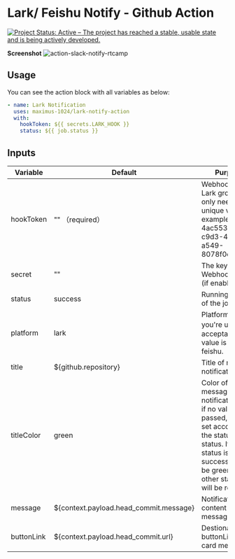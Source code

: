 # Lark/ Feishu Notify - Github Action

[![Project Status: Active – The project has reached a stable, usable state and is being actively developed.](https://www.repostatus.org/badges/latest/active.svg)](https://www.repostatus.org/#active)

**Screenshot**
<img alt="action-slack-notify-rtcamp" src="https://github.com/user-attachments/assets/d7a9b77f-4d87-4630-b73a-3b65f615e46c">

## Usage

You can see the action block with all variables as below:

```yml
- name: Lark Notification
  uses: maximus-1024/lark-notify-action
  with:
    hookToken: ${{ secrets.LARK_HOOK }}
    status: ${{ job.status }}
```

## Inputs

| Variable   | Default                                | Purpose                                                                                     |
| ---------- | -------------------------------------- | ------------------------------------------------------------------------------------------- |
| hookToken  | "" （required）                         | Webhook URL to Lark groups, but only need the unique value, for example: 4ac55366-c9d3-4538-a549-8078f0c64d02a |
| secret     | ""                                     | The key for the Webhook URL (if enabled) |
| status     | success                                | Running status of the job |
| platform   | lark                                   | Platform that you're using，acceptable value is lark or feishu. |
| title      | ${github.repository}                   | Title of message notification |
| titleColor | green                                  | Color of card message notification, but if no value is passed, it will be set according to the status of status. If the status is success, it will be green, and other statuses will be red |
| message    | ${context.payload.head_commit.message} | Notification content of card message |
| buttonLink | ${context.payload.head_commit.url}     | Destionation of buttonLink in the card message |
